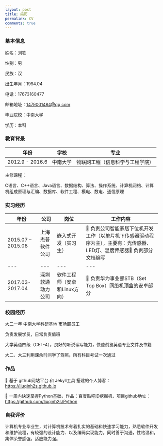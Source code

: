 ```yaml
---
layout: post
title: 简历
permalink: CV
comments: true
---
```


### 基本信息

姓名：刘钦

性别：男

民族：汉

出生年月：1994.04

电话：17673160477

邮箱地址：1479001484@qq.com

毕业院校：中南大学

学历：本科

### 教育背景

年份|学校|专业
---|---|---
2012.9 - 2016.6 | 中南大学 | 物联网工程（信息科学与工程学院）

主修课程：

C语言、C++语言、Java语言、数据结构、算法、操作系统、计算机网络、计算机组成原理与汇编、数据库、软件工程、模电、数电、通信原理

### 实习经历

年份|公司|岗位|工作内容
---|---|---|---
2015.07 – 2015.08 | 上海杰普软件公司 | 嵌入式开发（实习生）| 	负责公司智能家居下位机开发工作（以单片机下传感器驱动程序为主），主要有：光传感器、LED灯、温度传感器	负责部分文档编写
---|---|---|---
2017.03-2017.04	| 深圳软通动力公司 | 软件工程师（安卓和Linux方向）| 	负责华为事业部STB（Set Top Box）网络机顶盒的安卓部分

### 校园经历

大二一年    中南大学科研基地    市场部员工

负责发展学员，日常负责值班

大学英语四级（CET-4），良好的听说读写能力，快速浏览英语专业文件及书籍

大二、大三利用课余时间学了驾照，所有科目考试一次通过

### 作品

	基于 github网站平台 和 Jekyll工具 搭建的个人博客：https://liuqinh2s.github.io

	一周内快速掌握Python基础，作品：百度贴吧ID挖掘机，项目github地址：https://github.com/liuqinh2s/Python

### 自我评价

计算机专业毕业生，对计算机技术有着扎实的基础和快速学习能力，熟悉软件开发和维护流程，有较强的设计能力、以及编码实现能力。同时善于沟通，性格温和，集体荣誉感强，适应能力强。

